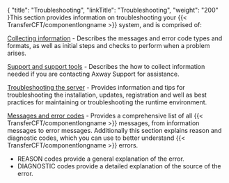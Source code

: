 {
    "title": "Troubleshooting",
    "linkTitle": "Troubleshooting",
    "weight": "200"
}This section provides information on troubleshooting your {{< TransferCFT/componentlongname  >}} system, and is comprised of:

[Collecting information](collecting_information) - Describes the messages and error code types and formats, as well as initial steps and checks to perform when a problem arises.

[Support and support tools](../cft_intro_install/unix_install_start_here/troubleshoot_registration/support_tools) - Describes the how to collect information needed if you are contacting Axway Support for assistance.

[Troubleshooting the server](admin_troubleshooting_server) - Provides information and tips for troubleshooting the installation, updates, registration and well as best practices for maintaining or troubleshooting the runtime environment.

[Messages and error codes](messages_and_error_codes_start_here) - Provides a comprehensive list of all {{< TransferCFT/componentlongname  >}} messages, from information messages to error messages. Additionally this section explains reason and diagnostic codes, which you can use to better understand {{< TransferCFT/componentlongname  >}} errors.

- REASON codes provide a general explanation of the error.
- DIAGNOSTIC codes provide a detailed explanation of the source
    of the error.
